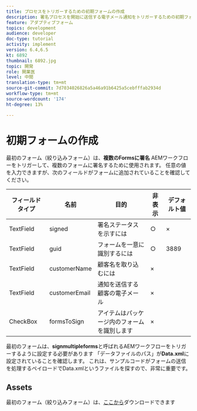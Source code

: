 ```yaml
---
title: プロセスをトリガーするための初期フォームの作成
description: 署名プロセスを開始に送信する電子メール通知をトリガーするための初期フォームを作成します。
feature: アダプティブフォーム
topics: development
audience: developer
doc-type: tutorial
activity: implement
version: 6.4,6.5
kt: 6892
thumbnail: 6892.jpg
topic: 開発
role: 開業医
level: 中間
translation-type: tm+mt
source-git-commit: 7d7034026826a5a46a91b6425a5cebfffab2934d
workflow-type: tm+mt
source-wordcount: '174'
ht-degree: 13%

---
```



# 初期フォームの作成

最初のフォーム（絞り込みフォーム）は、**複数のFormsに署名** AEMワークフローをトリガーして、複数のフォームに署名するために使用されます。 任意の値を入力できますが、次のフィールドがフォームに追加されていることを確認してください。



| フィールドタイプ | 名前 | 目的 | 非表示 | デフォルト値 |
------------------------|---------------------------------------|--------------------|--------|-----------------
| TextField | signed | 署名ステータスを示すには | ○ | × |
| TextField | guid | フォームを一意に識別するには | ○ | 3889 |
| TextField | customerName | 顧客名を取り込むには | × |
| TextField | customerEmail | 通知を送信する顧客の電子メール | × |
| CheckBox | formsToSign | アイテムはパッケージ内のフォームを識別します | × |



最初のフォームは、**signmultipleforms**と呼ばれるAEMワークフローをトリガーするように設定する必要があります
「データファイルのパス」が**Data.xml**&#x200B;に設定されていることを確認します。 これは、サンプルコードがフォームの送信を処理するペイロードでData.xmlというファイルを探すので、非常に重要です。

## Assets

最初のフォーム（絞り込みフォーム）は、[ここから](assets/refinance-form.zip)ダウンロードできます





